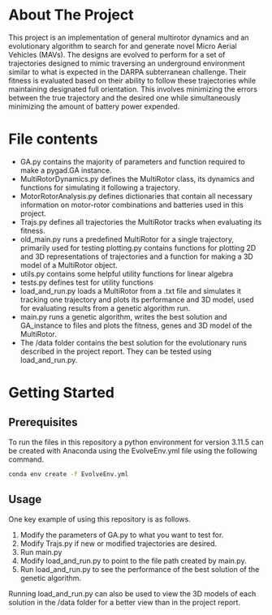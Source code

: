 # About The Project
This project is an implementation of general multirotor dynamics and an evolutionary algorithm to search for and generate novel Micro Aerial Vehicles (MAVs). The designs are evolved to perform for a set of trajectories designed to mimic traversing an underground environment similar to what is expected in the DARPA subterranean challenge. Their fitness is evaluated based on their ability to follow these trajectories while maintaining designated full orientation. This involves minimizing the errors between the true trajectory and the desired one while simultaneously minimizing the amount of battery power expended.

# File contents
- GA.py contains the majority of parameters and function required to make a pygad.GA instance.
- MultiRotorDynamics.py defines the MultiRotor class, its dynamics and functions for simulating it following a trajectory.
- MotorRotorAnalysis.py defines dictionaries that contain all necessary information on motor-rotor combinations and batteries used in this project.
- Trajs.py defines all trajectories the MultiRotor tracks when evaluating its fitness.
- old_main.py runs a predefined MultiRotor for a single trajectory, primarily used for testing
plotting.py contains functions for plotting 2D and 3D representations of trajectories and a function for making a 3D model of a MultiRotor object.
- utils.py contains some helpful utility functions for linear algebra
- tests.py defines test for utility functions
- load_and_run.py loads a MultiRotor from a .txt file and simulates it tracking one trajectory and plots its performance and 3D model, used for evaluating results from a genetic algorithm run.
- main.py runs a genetic algorithm, writes the best solution and GA_instance to files and plots the fitness, genes and 3D model of the MultiRotor.
- The /data folder contains the best solution for the evolutionary runs described in the project report. They can be tested using load_and_run.py. 

# Getting Started

## Prerequisites

To run the files in this repository a python environment for version 3.11.5 can be created with Anaconda using the EvolveEnv.yml file using the following command.

```sh
conda env create -f EvolveEnv.yml
```

## Usage
One key example of using this repository is as follows. 
1. Modify the parameters of GA.py to what you want to test for. 
2. Modify Trajs.py if new or modified trajectories are desired.
3. Run main.py
4. Modify load_and_run.py to point to the file path created by main.py.
5. Run load_and_run.py to see the performance of the best solution of the genetic algorithm.

Running load_and_run.py can also be used to view the 3D models of each solution in the /data folder for a better view than in the project report.

